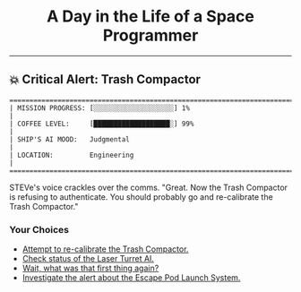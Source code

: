 <h1 align="center">A Day in the Life of a Space Programmer</h1>

---

<h2 id="node-13">💥 Critical Alert: Trash Compactor</h2>

```
========================================================================
| MISSION PROGRESS: [░░░░░░░░░░░░░░░░░░░░] 1%                                  |
| COFFEE LEVEL:     [███████████████████░] 99%                                 |
| SHIP'S AI MOOD:   Judgmental                                                 |
| LOCATION:         Engineering                                                |
========================================================================
```

STEVe's voice crackles over the comms. "Great. Now the Trash Compactor is refusing to authenticate. You should probably go and re-calibrate the Trash Compactor."



### Your Choices

*   [Attempt to re-calibrate the Trash Compactor.](./README-0018.md)
*   [Check status of the Laser Turret AI.](./README-0023.md)
*   [Wait, what was that first thing again?](./README-0012.md)
*   [Investigate the alert about the Escape Pod Launch System.](./README-0018.md)
